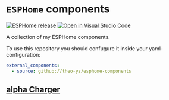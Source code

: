 # `ESPHome` components

[![ESPHome release][esphome-release-shield]][esphome-release]
[![Open in Visual Studio Code][open-in-vscode-shield]][open-in-vscode]


[esphome-release-shield]: https://img.shields.io/static/v1?label=ESPHome&message=2023.12&color=green&logo=esphome
[esphome-release]: https://GitHub.com/esphome/esphome/releases/

[open-in-vscode-shield]: https://img.shields.io/static/v1?label=+&message=Open+in+VSCode&color=blue&logo=visualstudiocode
[open-in-vscode]: https://open.vscode.dev/dentra/esphome-components


A collection of my ESPHome components.

To use this repository you should confugure it inside your yaml-configuration:
```yaml
external_components:
  - source: github://theo-yz/esphome-components
```

## [alpha Charger](components/charger-alpha/)



